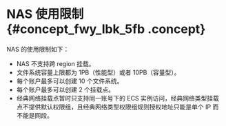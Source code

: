 # NAS 使用限制 {#concept_fwy_lbk_5fb .concept}

NAS 的使用限制如下：

-   NAS 不支持跨 region 挂载。
-   文件系统容量上限都为 1PB（性能型）或者 10PB（容量型）。
-   每个账户最多可以创建 10 个文件系统。
-   每个账户最多可以创建 2 个挂载点。
-   经典网络挂载点暂时只支持同一账号下的 ECS 实例访问，经典网络类型挂载点不提供默认权限组，且经典网络类型权限组规则授权地址只能是单个 IP 而不能是网段。

